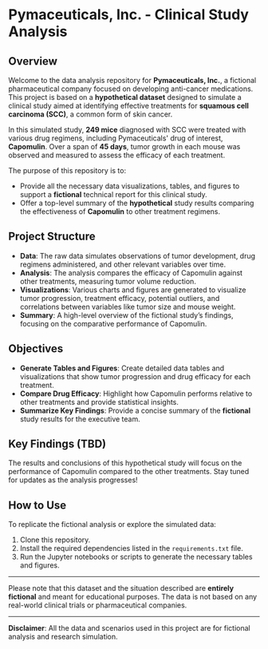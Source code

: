 # Pymaceuticals, Inc. - Clinical Study Analysis

## Overview

Welcome to the data analysis repository for **Pymaceuticals, Inc.**, a fictional pharmaceutical company focused on developing anti-cancer medications. This project is based on a **hypothetical dataset** designed to simulate a clinical study aimed at identifying effective treatments for **squamous cell carcinoma (SCC)**, a common form of skin cancer.

In this simulated study, **249 mice** diagnosed with SCC were treated with various drug regimens, including Pymaceuticals' drug of interest, **Capomulin**. Over a span of **45 days**, tumor growth in each mouse was observed and measured to assess the efficacy of each treatment.

The purpose of this repository is to:
- Provide all the necessary data visualizations, tables, and figures to support a **fictional** technical report for this clinical study.
- Offer a top-level summary of the **hypothetical** study results comparing the effectiveness of **Capomulin** to other treatment regimens.

## Project Structure

- **Data**: The raw data simulates observations of tumor development, drug regimens administered, and other relevant variables over time.
- **Analysis**: The analysis compares the efficacy of Capomulin against other treatments, measuring tumor volume reduction.
- **Visualizations**: Various charts and figures are generated to visualize tumor progression, treatment efficacy, potential outliers, and correlations between variables like tumor size and mouse weight.
- **Summary**: A high-level overview of the fictional study’s findings, focusing on the comparative performance of Capomulin.

## Objectives

- **Generate Tables and Figures**: Create detailed data tables and visualizations that show tumor progression and drug efficacy for each treatment.
- **Compare Drug Efficacy**: Highlight how Capomulin performs relative to other treatments and provide statistical insights.
- **Summarize Key Findings**: Provide a concise summary of the **fictional** study results for the executive team.

## Key Findings (TBD)

The results and conclusions of this hypothetical study will focus on the performance of Capomulin compared to the other treatments. Stay tuned for updates as the analysis progresses!

## How to Use

To replicate the fictional analysis or explore the simulated data:
1. Clone this repository.
2. Install the required dependencies listed in the `requirements.txt` file.
3. Run the Jupyter notebooks or scripts to generate the necessary tables and figures.

---

Please note that this dataset and the situation described are **entirely fictional** and meant for educational purposes. The data is not based on any real-world clinical trials or pharmaceutical companies.

---

**Disclaimer**: All the data and scenarios used in this project are for fictional analysis and research simulation.
